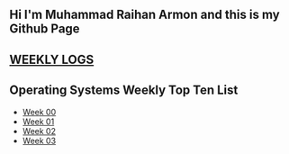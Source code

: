 ## Hi I'm Muhammad Raihan Armon and this is my Github Page

## [WEEKLY LOGS](log/)

## Operating Systems Weekly Top Ten List 
* [Week 00](W00/) 
* [Week 01](W01/) 
* [Week 02](W02/) 
* [Week 03](W03/) 

